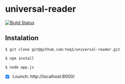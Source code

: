 universal-reader
================
[![Build Status](https://travis-ci.org/teq1/universal-reader.png?branch=master)](https://travis-ci.org/teq1/universal-reader)

Instalation
---------------------



```sh
$ git clone git@github.com:teq1/universal-reader.git

$ npm install

$ node app.js
```
- [x] Lounch: http://localhost:8000/
